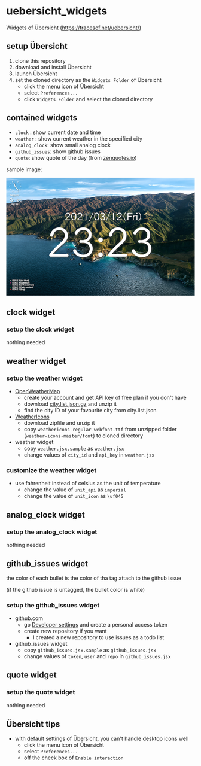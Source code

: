 # uebersicht_widgets
Widgets of Übersicht (https://tracesof.net/uebersicht/)

## setup Übersicht

1. clone this repository
1. download and install Übersicht
1. launch Übersicht
1. set the cloned directory as the `Widgets Folder` of Übersicht
    - click the menu icon of Übersicht
    - select `Preferences...`
    - click `Widgets Folder` and select the cloned directory

## contained widgets

- `clock` : show current date and time
- `weather` : show current weather in the specified city
- `analog_clock`: show small analog clock
- `github_issues`: show github issues
- `quote`: show quote of the day (from [zenquotes.io](https://zenquotes.io/))

sample image:

![](sample.png)

## clock widget

### setup the clock widget

nothing needed

## weather widget

### setup the weather widget

- [OpenWeatherMap](https://openweathermap.org/)
    - create your account and get API key of free plan if you don't have
    - download [city.list.json.gz](http://bulk.openweathermap.org/sample/city.list.json.gz) and unzip it
    - find the city ID of your favourite city from city.list.json
- [WeatherIcons](https://erikflowers.github.io/weather-icons/)
    - download zipfile and unzip it
    - copy `weathericons-regular-webfont.ttf` from unzipped folder (`weather-icons-master/font`) to cloned directory
- weather widget
    - copy `weather.jsx.sample` as `weather.jsx`
    - change values of `city_id` and `api_key` in `weather.jsx`

### customize the weather widget

- use fahrenheit instead of celsius as the unit of temperature
    - change the value of `unit_api` as `imperial`
    - change the value of `unit_icon` as `\uf045`

## analog\_clock widget

### setup the analog\_clock widget

nothing needed

## github\_issues widget

the color of each bullet is the color of tha tag attach to the github issue

(if the github issue is untagged, the bullet color is white)

### setup the github_issues widget

- github.com
    - go [Developer settings](https://github.com/settings/apps) and create a personal access token
    - create new repository if you want
        - I created a new repository to use issues as a todo list
- github\_issues widget
    - copy `github_issues.jsx.sample` as `github_issues.jsx`
    - change values of `token`, `user` and `repo` in `github_issues.jsx`

## quote widget

### setup the quote widget

nothing needed

## Übersicht tips

- with default settings of Übersicht, you can't handle desktop icons well
    - click the menu icon of Übersicht
    - select `Preferences...`
    - off the check box of `Enable interaction`
